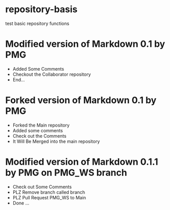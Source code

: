 # repository-basis
test basic repository functions


# Modified version of Markdown 0.1 by PMG
  - Added Some Comments
  - Checkout the Collaborator repository
  - End...
  
  # Forked version of Markdown 0.1 by PMG
  - Forked the Main repository
  - Added some comments
  - Check out the Comments
  - It Will Be Merged into the main repository
# Modified version of Markdown 0.1.1 by PMG on PMG_WS branch
  - Check out Some Comments
  - PLZ Remove branch called branch
  - PLZ Pull Request PMG_WS to Main
  - Done ...

